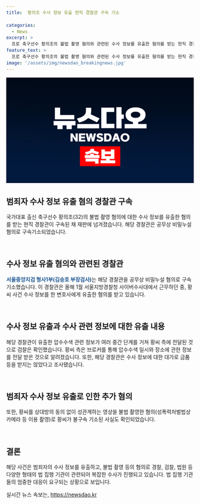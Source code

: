 ```yaml
---
title:  황의조 수사 정보 유출 현직 경찰관 구속 기소

categories:
  - News
excerpt: >
  프로 축구선수 황의조의 불법 촬영 혐의와 관련된 수사 정보를 유출한 혐의를 받는 현직 경찰관이 구속됐다. 경찰은 황씨 측에 압수수색 관련 정보를 누설한 것으로 의심되며, 황의조 측은 이를 통해 수사 일시와 장소에 대한 정보를 받았다고 밝혔다. 현직 경찰관은 수사 정보 유출에 대가로 금품 등을 받지는 않았으며, 해당 사건은 황씨 측의 신고를 통해 수사가 시작됐다. 이에 별개로 황의조는 불법 촬영 혐의로 기소된 상태이다.
feature_text: >
  프로 축구선수 황의조의 불법 촬영 혐의와 관련된 수사 정보를 유출한 혐의를 받는 현직 경찰관이 구속됐다. 경찰은 황씨 측에 압수수색 관련 정보를 누설한 것으로 의심되며, 황의조 측은 이를 통해 수사 일시와 장소에 대한 정보를 받았다고 밝혔다. 현직 경찰관은 수사 정보 유출에 대가로 금품 등을 받지는 않았으며, 해당 사건은 황씨 측의 신고를 통해 수사가 시작됐다. 이에 별개로 황의조는 불법 촬영 혐의로 기소된 상태이다.
image: '/assets/img/newsdao_breakingnews.jpg'
---
```


<p><img src="/assets/img/newsdao_breakingnews.jpg" alt="ranknews 속보" /></p>

<h2 data-ke-size="size26">범죄자 수사 정보 유출 혐의 경찰관 구속</h2>

<p>국가대표 출신 축구선수 황의조(32)의 불법 촬영 혐의에 대한 수사 정보를 유출한 혐의를 받는 현직 경찰관이 구속된 채 재판에 넘겨졌습니다. 해당 경찰관은 공무상 비밀누설 혐의로 구속기소되었습니다.</p>

<p data-ke-size="size16">&nbsp;</p>

<h2 data-ke-size="size24">수사 정보 유출 혐의와 관련된 경찰관</h2>

<p><b><span style="color: #1a5490;">서울중앙지검 형사1부(김승호 부장검사)</span></b>는 해당 경찰관을 공무상 비밀누설 혐의로 구속기소했습니다. 이 경찰관은 올해 1월 서울지방경찰청 사이버수사대에서 근무하던 중, 황씨 사건 수사 정보를 한 변호사에게 유출한 혐의를 받고 있습니다.</p>

<p data-ke-size="size16">&nbsp;</p>

<h2 data-ke-size="size24">수사 정보 유출과 수사 관련 정보에 대한 유출 내용</h2>

<p>해당 경찰관이 유출한 압수수색 관련 정보가 여러 중간 단계를 거쳐 황씨 측에 전달된 것으로 검찰은 확인했습니다. 황씨 측은 브로커를 통해 압수수색 일시와 장소에 관한 정보를 전달 받은 것으로 알려졌습니다. 또한, 해당 경찰관은 수사 정보에 대한 대가로 금품 등을 받지는 않았다고 조사됐습니다.</p>

<p data-ke-size="size16">&nbsp;</p>

<h2 data-ke-size="size24">범죄자 수사 정보 유출로 인한 추가 혐의</h2>

<p>또한, 황씨를 상대방의 동의 없이 성관계하는 영상을 불법 촬영한 혐의(성폭력처벌법상 카메라 등 이용 촬영)로 황씨가 불구속 기소된 사실도 확인되었습니다.</p>

<p data-ke-size="size16">&nbsp;</p>

<h2 data-ke-size="size24">결론</h2>

<p>해당 사건은 범죄자의 수사 정보를 유출하고, 불법 촬영 등의 혐의로 경찰, 검찰, 법원 등 다양한 형태의 법 집행 기관이 관련되어 복잡한 수사가 진행되고 있습니다. 법 집행 기관들의 엄중한 대응이 요구되는 상황으로 보입니다.</p>
실시간 뉴스 속보는, <a href="https://newsdao.kr" rel="dofollow">https://newsdao.kr</a>


